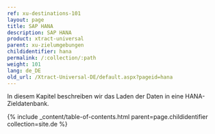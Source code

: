 ```yaml
---
ref: xu-destinations-101
layout: page
title: SAP HANA
description: SAP HANA
product: xtract-universal
parent: xu-zielumgebungen
childidentifier: hana
permalink: /:collection/:path
weight: 101
lang: de_DE
old_url: /Xtract-Universal-DE/default.aspx?pageid=hana
---
```


In diesem Kapitel beschreiben wir das Laden der Daten in eine HANA-Zieldatenbank.  


{% include _content/table-of-contents.html parent=page.childidentifier collection=site.de %}
